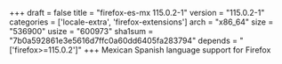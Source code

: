 +++
draft = false
title = "firefox-es-mx 115.0.2-1"
version = "115.0.2-1"
categories = ['locale-extra', 'firefox-extensions']
arch = "x86_64"
size = "536900"
usize = "600973"
sha1sum = "7b0a592861e3e5616d7ffc0a60dd6405fa283794"
depends = "['firefox>=115.0.2']"
+++
Mexican Spanish language support for Firefox